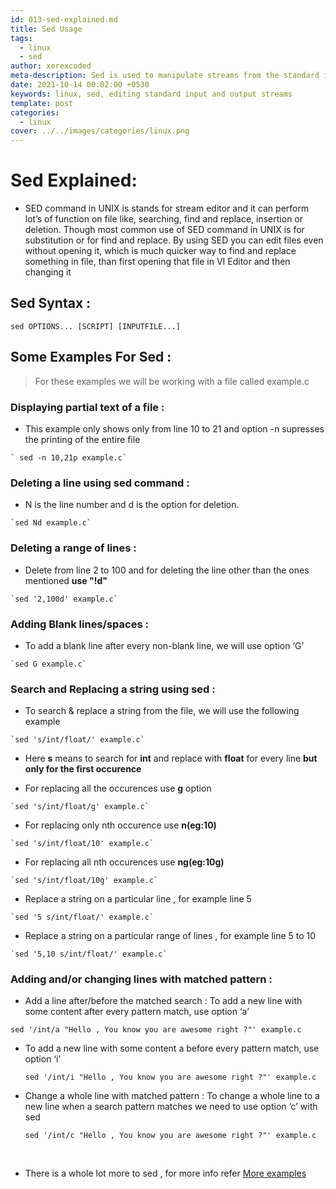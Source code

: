 ```yaml
---
id: 013-sed-explained.md
title: Sed Usage
tags: 
  - linux
  - sed
author: xerexcoded 
meta-description: Sed is used to manipulate streams from the standard input and output
date: 2021-10-14 00:02:00 +0530 
keywords: linux, sed, editing standard input and output streams
template: post
categories:
  - linux
cover: ../../images/categories/linux.png
--- 
```


# Sed Explained:

+ SED command in UNIX is stands for stream editor and it can perform lot’s of function on file like, searching, find and replace, insertion or deletion. Though most common use of SED command in UNIX is for substitution or for find and replace. By using SED you can edit files even without opening it, which is much quicker way to find and replace something in file, than first opening that file in VI Editor and then changing it
 

## Sed Syntax : 
   `sed OPTIONS... [SCRIPT] [INPUTFILE...]` 

## Some Examples For Sed : 

> For these examples we will be working with a file called example.c

### Displaying partial text of a file :
 
   + This example only shows only from line 10 to 21 and option -n supresses the printing of the entire file
  
    ` sed -n 10,21p example.c` 
     
### Deleting a line using sed command :
 
   + N is the line number and d is the option for deletion.
  
    `sed Nd example.c`
  
### Deleting a range of lines :
 
   + Delete from line 2 to 100 and for deleting the line other than the ones mentioned **use "!d"**
   
    `sed '2,100d' example.c`
    
###  Adding Blank lines/spaces :
 
   + To add a blank line after every non-blank line, we will use option ‘G’
   
    `sed G example.c`

### Search and Replacing a string using sed : 
   + To search & replace a string from the file, we will use the following example
   
    `sed 's/int/float/' example.c`
 
   + Here **s** means to search for **int** and replace with **float** for every line **but only for the first occurence** 
 
   + For replacing all the occurences use **g** option
   
    `sed 's/int/float/g' example.c`
 
   + For replacing only nth occurence use **n(eg:10)** 
   
    `sed 's/int/float/10' example.c`
 
   + For replacing all nth occurences use **ng(eg:10g)** 
  
    `sed 's/int/float/10g' example.c`
 
   + Replace a string on a particular line , for example line 5
   
    `sed '5 s/int/float/' example.c` 
 
   + Replace a string on a particular range of lines , for example line 5 to 10
  
    `sed '5,10 s/int/float/' example.c` 
     
     
### Adding and/or changing lines with matched pattern :
  
  + Add a line after/before the matched search : To add a new line with some content after every pattern match, use option ‘a’ 
   
   `sed '/int/a "Hello , You know you are awesome right ?"' example.c`

  + To add a new line with some content a before every pattern match, use option ‘i’ 
  
    `sed '/int/i "Hello , You know you are awesome right ?"' example.c`

  + Change a whole line with matched pattern : To change a whole line to a new line when a search pattern matches we need to use option ‘c’ with sed 
 
    `sed '/int/c "Hello , You know you are awesome right ?"' example.c`
     
 <br/>
 
 + There is a whole lot more to sed , for more info refer [More examples](https://linuxhint.com/50_sed_command_examples/)
     
     
     
     
     
     
     
     
     
     
     
     
     
